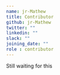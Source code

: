 ```yaml
---
name: jr-Mathew
title: Contributor
github: jr-Mathew
twitter: ""
linkedin: ""
slack: ""
joining_date: ""
role : contributor
---
```


Still waiting for this
